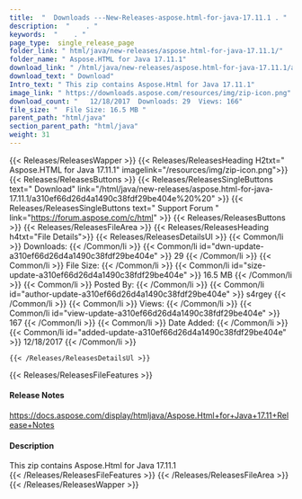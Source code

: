 ```yaml
---
title:  "  Downloads ---New-Releases-aspose.html-for-java-17.11.1 . " 
description:  "    . " 
keywords:  "    . " 
page_type:  single_release_page
folder_link: " html/java/new-releases/aspose.html-for-java-17.11.1/"
folder_name: " Aspose.HTML for Java 17.11.1"
download_link: " /html/java/new-releases/aspose.html-for-java-17.11.1/a310ef66d26d4a1490c38fdf29be404e"
download_text: " Download"
Intro_text: " This zip contains Aspose.Html for Java 17.11.1"
image_link: " https://downloads.aspose.com/resources/img/zip-icon.png"
download_count: "   12/18/2017  Downloads: 29  Views: 166"
file_size: "  File Size: 16.5 MB "
parent_path: "html/java"
section_parent_path: "html/java"
weight: 31 
---
```


{{< Releases/ReleasesWapper >}}
  {{< Releases/ReleasesHeading H2txt=" Aspose.HTML for Java 17.11.1" imagelink="/resources/img/zip-icon.png">}}
  {{< Releases/ReleasesButtons >}}
    {{< Releases/ReleasesSingleButtons text=" Download" link="/html/java/new-releases/aspose.html-for-java-17.11.1/a310ef66d26d4a1490c38fdf29be404e%20%20" >}}
    {{< Releases/ReleasesSingleButtons text=" Support Forum " link="https://forum.aspose.com/c/html" >}}
  {{< Releases/ReleasesButtons >}}
  {{< Releases/ReleasesFileArea >}}
    {{< Releases/ReleasesHeading h4txt="File Details">}}
    {{< Releases/ReleasesDetailsUl >}}
            {{< Common/li  >}} Downloads: {{< /Common/li >}} 
      {{< Common/li id="dwn-update-a310ef66d26d4a1490c38fdf29be404e" >}} 29 {{< /Common/li >}} 
      {{< Common/li  >}} File Size: {{< /Common/li >}} 
      {{< Common/li id="size-update-a310ef66d26d4a1490c38fdf29be404e" >}} 16.5 MB {{< /Common/li >}} 
      {{< Common/li  >}} Posted By: {{< /Common/li >}} 
      {{< Common/li id="author-update-a310ef66d26d4a1490c38fdf29be404e" >}} s4rgey {{< /Common/li >}} 
      {{< Common/li  >}} Views: {{< /Common/li >}} 
      {{< Common/li id="view-update-a310ef66d26d4a1490c38fdf29be404e" >}} 167 {{< /Common/li >}} 
      {{< Common/li  >}} Date Added: {{< /Common/li >}} 
      {{< Common/li id="added-update-a310ef66d26d4a1490c38fdf29be404e" >}} 12/18/2017 {{< /Common/li >}} 

    {{< /Releases/ReleasesDetailsUl >}}

  {{< Releases/ReleasesFileFeatures >}}
      <h4>Release Notes</h4><div><a href="https://docs.aspose.com/display/htmljava/Aspose.Html+for+Java+17.11+Release+Notes">https://docs.aspose.com/display/htmljava/Aspose.Html+for+Java+17.11+Release+Notes</a></div><h4>Description</h4><div class="HTMLDescription">This zip contains Aspose.Html for Java 17.11.1</div>
  {{< /Releases/ReleasesFileFeatures >}}
 {{< /Releases/ReleasesFileArea >}}
{{< /Releases/ReleasesWapper >}}


